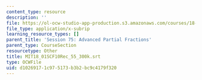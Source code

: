 ```yaml
---
content_type: resource
description: ''
file: https://ol-ocw-studio-app-production.s3.amazonaws.com/courses/18-01sc-single-variable-calculus-fall-2010/d10269171c975173b3b2bc9c4179f320_MIT18_01SCF10Rec_55_300k.vtt
file_type: application/x-subrip
learning_resource_types: []
parent_title: 'Session 75: Advanced Partial Fractions'
parent_type: CourseSection
resourcetype: Other
title: MIT18_01SCF10Rec_55_300k.srt
type: OCWFile
uid: d1026917-1c97-5173-b3b2-bc9c4179f320
---
```

